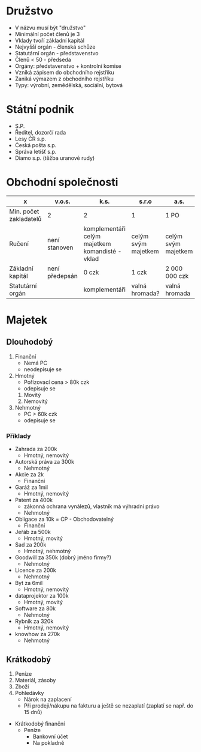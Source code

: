 # Družstvo
- V názvu musí být "družstvo"
- Minimální počet členů je 3
- Vklady tvoří základní kapitál
- Nejvyšší orgán - členská schůze
- Statutární orgán - představenstvo
- Členů < 50 - předseda
- Orgány: představenstvo + kontrolní komise
- Vzniká zápisem do obchodního rejstříku
- Zaniká výmazem z obchodního rejstříku
- Typy: výrobní, zemědělská, sociální, bytová

# Státní podnik
- S.P.
- Ředitel, dozorčí rada
- Lesy ČR s.p.
- Česká pošta s.p.
- Správa letišť s.p.
- Diamo s.p. (těžba uranové rudy)

# Obchodní společnosti
| x                      | v.o.s.         | k.s.                         | s.r.o               | a.s.                | družstvo       |
| ---------------------- | -------------- | ---------------------------- | ------------------- | ------------------- | -------------- |
| Min. počet zakladatelů | 2              | 2                            | 1                   | 1 PO                | -              |
| Ručení                 | není stanoven               | komplementáři celým majetkem<br>komandisté - vklad<br> | celým svým majetkem | celým svým majetkem |                |
| Základní kapitál       | není předepsán | 0 czk                        | 1 czk               | 2 000 000 czk       | vklady         |
| Statutární orgán       |                | komplementáři                | valná hromada?      | valná hromada       | představenstvo |


# Majetek
## Dlouhodobý
1. Finanční
	- Nemá PC
	- neodepisuje se
2. Hmotný
	- Pořizovací cena > 80k czk
	- odepisuje se
	1. Movitý
	2. Nemovitý
3. Nehmotný
	- PC > 60k czk
	- odepisuje se


### Příklady
- Zahrada za 200k
	- Hmotný, nemovitý
- Autorská práva za 300k
	- Nehmotný
- Akcie za 2k
	- Finanční
- Garáž za 1mil
	- Hmotný, nemovitý
- Patent za 400k
	- zákonná ochrana vynálezů, vlastník má výhradní právo
	- Nehmotný
- Obligace za 10k = CP - Obchodovatelný
	- Finanční
- Jeřáb za 500k
	- Hmotný, movitý
- Sad za 200k
	- Hmotný, nehmotný
- Goodwill za 350k (dobrý jméno firmy?)
	- Nehmotný
- Licence za 200k
	- Nehmotný
- Byt za 6mil
	- Hmotný, nemovitý
- dataprojektor za 100k
	- Hmotný, movitý
- Software za 80k
	- Nehmotný
- Rybník za 320k
	- Hmotný, nemovitý
- knowhow za 270k
	- Nehmotný
## Krátkodobý
1. Peníze
2. Materiál, zásoby
3. Zboží
4. Pohledávky
	- Nárok na zaplacení 
	- Při prodeji/nákupu na fakturu a ještě se nezaplatí (zaplatí se např. do 15 dnů)

- Krátkodobý finanční
	- Peníze
		- Bankovní účet
		- Na pokladně